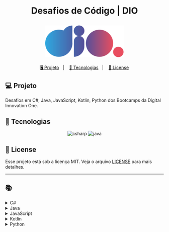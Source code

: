 <h1 align="center">
  Desafios de Código | DIO
</h1>

<h2 align="center">
  <img src="./assets/logo-full.svg" width="250px">
</h2>

<p align="center">
  <a href="#-projeto">🖥️ Projeto</a>&nbsp;&nbsp;&nbsp;|&nbsp;&nbsp;&nbsp;
  <a href="#-tecnologias">🚀 Tecnologias</a>&nbsp;&nbsp;&nbsp;|&nbsp;&nbsp;&nbsp;
  <a href="#-license">📝 License</a>
</p>

## 💻 Projeto

Desafios em C#, Java, JavaScript, Kotlin, Python dos Bootcamps da Digital Innovation One.

## 🚀 Tecnologias


<p align="center">
    <img src="https://img.shields.io/badge/c%23-%23239120.svg?style=for-the-badge&logo=c-sharp&logoColor=white" alt="csharp" tittle="C#">
    <img src="https://img.shields.io/badge/java-%23ED8B00.svg?style=for-the-badge&logo=java&logoColor=white" alt="java" title ="java">
</p>

## 📝 License

Esse projeto está sob a licença MIT. Veja o arquivo [LICENSE](LICENSE) para mais detalhes.

---

## 📚

<!-- C# -->
<details>
<summary><span>C#</span></summary>

| Desafio | Código |
| :-----: | :----: |
| Blobs | [🔗](./csharp/Blobs.cs) |
| Conhecendo a Sintaxe do C# | [🔗](./trainnee-carrefour/Main.cs) |
| Múltiplos de 13 | [🔗](./csharp/MultiplosDe13.cs) |
| Quadrante | [🔗](./csharp/Quadrante.cs) |
</details>

<!-- Java -->
<details>
<summary><span>Java</span></summary>

| Desafio | Código |
| :-----: | :----: |
| Animal | [🔗](./java/Animal.java) |
| Ano Bissexto? | [🔗](./java/AnoBissexto.java) |
| Conta Espaços e Vogais | [🔗](./java/ContaValores.java) |
| Dragão | [🔗](./java/Dragao.java) |
| Fábrica de Carros | [🔗](./java/FabricaDeCarros.java) |
| Fibonacci Fácil | [🔗](./java/FibonacciFacil.java) |
| Imprimindo Positivos e Média | [🔗](./java/ImprimindoValores.java) |
| Loja de Tintas | [🔗](./java/LojaDeTintas.java) |
| Nome na Vertical da Escada | [🔗](./java/NomeVerticalNaEscada.java) |
| Quitanda do Seu Zé | [🔗](./java/QuitandaDoSeuZe.java) |
| Soma de H com N Termos | [🔗](./java/SomaDeValores.java) |
| Taxa de Crescimento | [🔗](./java/TaxaDeCrescimento.java) |
| Taxa de Imposto de Renda | [🔗](./java/TaxaIR.java) |
| Tempo de Download | [🔗](./java/TempoDeDownload.java) |
| Triângulo | [🔗](./java/Triangulo.java) |
| Mesada do Sobrinho | [🔗](./java/MesadaDoSobrinho.java) |
| Download de Pacotes | [🔗](./java/DownloadDePacotes.java) |
| Leitura da Gertrudes | [🔗](./java/LeituradaGertrudes.java) |
| Lojinha de Doces | [🔗](./java/LojinhaDeDoces.java) |
| Industria da Multa | [🔗](./java/IndustriaDaMulta.java) |
| Salvando Músicas | [🔗](./java/SalvandoMusicas.java) |
| Pontos na Carteira | [🔗](./java/PontosNaCarteira.java) |
| Imóveis Disponíveis | [🔗](./java/ImoveisDisponiveis.java) |
| DC Monalds | [🔗](./java/DCMonalds.java) |
| Camarote do Blue Cold Ice Cubes | [🔗](./java/CamaroteDoBlueColdIceCubes.java) |
| Quadrante | [🔗](./java/Quadrante.java) |
| Múltiplos de 13 | [🔗](./java/MultiplosDe13.java) |
| Blobs | [🔗](./java/Blobs.java) |
| Média de idade | [🔗](./java/MediaIdade.java) |
| Qual é o seu turno? | [🔗](./java/QualSeuTurno.java) |
| A fila do banco | [🔗](./java/FilaDoBanco.java) |
| Encotrando o percentual de desconto | [🔗](./java/Percentual.java) |
| Descubra o menor múltiplo | [🔗](./java/MenorNumero.java) |
| Flecha, escudo ou espada | [🔗](./java/FlechaEscudoOuEspada.java) |
| Número feliz | [🔗](./java/NumeroFeliz.java) |
| Quantidade necessária | [🔗](./java/QuantidadeNecessaria.java) |
| Diferença entre dígitos | [🔗](./java/DiferencaEntreDigitos.java) |
| Emboscada do RPG | [🔗](./java/EmboscadaRPG.java) |
| Seus Primeiros Ifs com Java | [🔗](./trainnee-carrefour/Main.java) |
| Multiplicação Simples | [🔗](./java/MultiplicacaoSimples.java) |
| Soma Simples | [🔗](./java/SomaSimples.java) |
| Média 1 | [🔗](./java/Media1.java) |
| Pedra, Papel, Ataque Aéreo | [🔗](./java/PedraPapelAtaqueAereo.java) |
| Entrada e Saída Lendo e Pulando Nomes | [🔗](./java/EntradaSaidaLendoEPulandoNomes.java) |
| Mjölnir | [🔗](./java/Mjolnir.java) |
| Os números são iguais? | [🔗](./java/OsNumerosSaoIguais.java) |
| Somando múltiplos | [🔗](./java/SomandoMultiplos.java) |
| Uma chamada recursiva | [🔗](./java/ChamadaRecursiva.java) |
| FizzBuzz | [🔗](./java/FizzBuzz.java) |
| Busca Sequencial | [🔗](./java/BuscaSequencial.java) |
| Checagem de palíndromo | [🔗](./java/ChecagemDePalindromos.java) |
| Validação de Parênteses | [🔗](./java/ValidacaoDeParenteses.java) |
| Classificando Matrizes | [🔗](./java/ClassificandoMatrizes.java) |
| Fatorial Desajeitado  | [🔗](./java/FatorialDesajeitado.java) |
| Arrays Pares | [🔗](./java/ArraysPares.java) |
| Cálculo Simples | [🔗](./java/CalculoSimples.java) |
| Preenchimento de Vetor II | [🔗](./java/PreenchimentoDeVetor.java) |
| Reduzindo um número a zero | [🔗](./java/ReduzindoNumeroAZero.java) |
| Robô | [🔗](./java/Robo.java) |
| Contando números pares | [🔗](./java/ContandoNumerosPares.java) |
</details>

<!-- JavaScript -->
<details>
<summary><span>JavaScript</span></summary>

| Desafio | Código |
| :-----: | :----: |
| Batmain | [🔗](./js/Batmain.js) |
| Busca Sequencial | [🔗](./js/BuscaSequencial.js) |
| Cálculo Salarial | [🔗](./js/CalculoSalarial.js) |
| Calculando o Perímetro de um Triângulo Equilátero | [🔗](./js/TrianguloEquilatero.js) |
| Checagem de Palíndromos | [🔗](./js/ChecagemPalindromos.js) |
| Conta Espaços e Vogais | [🔗](./js/ContaEspacoVogais.js) |
| Coxinha de Bueno | [🔗](./js/CoxinhaDoBueno.js) |
| Data por Extenso | [🔗](./js/DataPorExtenso.js) |
| Deu a louca no gerente | [🔗](./js/LoucaNoGerente.js) |
| Duplicando zeros | [🔗](./js/DuplicandoZeros.js) |
| Encontrando o Percentual de Desconto | [🔗](./js/PercentualDesconto.js) |
| Fatorial Desajeitado | [🔗](./js/FatorialDesajeitado.js) |
| FizzBuzz | [🔗](./js/FizzBuzz.js) |
| Frota de Táxi | [🔗](./js/FrotaDeTaxi.js) |
| Funções na Prática em JavaScript | [🔗](./trainnee-carrefour/Main.js) |
| Idade em Dias | [🔗](./js/IdadeEmDias.js) |
| Inteiro ou Decimal? | [🔗](./js/InteiroOuDecimal.js) |
| Maior Valor Par e Menor Valor Ímpar | [🔗](./js/MaiorValorParMenorValorImpar.js) |
| Matriz Par e Impar | [🔗](./js/MatrizParOuImpar.js) |
| Média Final do Aluno | [🔗](./js/MediaFinal.js) |
| Mês | [🔗](./js/Mes.js) |
| Numeral romano | [🔗](./js/NumeralRomano.js) |
| Número em vetores | [🔗](./js/NumerosEmVetores.js) |
| Os Números São Iguais | [🔗](./js/NumerosIguais.js) |
| Porcentagem de diferença entre dois números | [🔗](./js/PorcentagemDiferenca.js) |
| Quadrados Perfeitos | [🔗](./js/QuadradosPerfeitos.js) |
| Removendo letras duplicadas | [🔗](./js/RemovendoLetrasDuplicadas.js) |
| Soma de Pares Consecutivos | [🔗](./js/SomaParesConsecutivos.js) |
| Somando Múltiplos | [🔗](./js/SomandoMultiplos.js) |
| Subtraindo o Produto e a Soma de um Número | [🔗](./js/SubtraindoProdutoSomaNumero.js) |
| Tartarugas Ninja | [🔗](./js/TartarugasNinja.js) |
| Triângulo de Moedas | [🔗](./js/TrianguloDeMoedas.js) |
| Uma Chamada Recursiva | [🔗](./js/UmaChamadaRecursiva.js) |
| Validação de Parênteses | [🔗](./js) |
| Visita na Feira | [🔗](./js/VisitaNaFeira.js) |
</details>

<!-- Kotlin -->
<details>
<summary><span>Kotlin</span></summary>

| Desafio | Código |
| :-----: | :----: |
| Data por Extenso | [🔗](./kotlin/DataPorExtenso.kt) |
| Numeral Romano | [🔗](./kotlin/NumeralRomano.kt) |
| Simplificando a Orientação a Objetos com Kotlin | [🔗](./trainnee-carrefour/Main.kt) |
| Taxa de Crescimento | [🔗](./kotlin/TaxaCrescimento.kt) |
</details>

<!-- Python -->
<details>
<summary><span>Python</span></summary>

| Desafio | Código |
| :-----: | :----: |
| Meu Primeiro Código Python | [🔗](./trainnee-carrefour/Main.py) |
</details>
